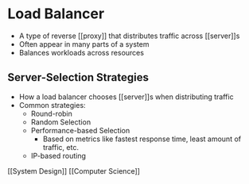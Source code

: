 # Load Balancer

- A type of reverse [[proxy]] that distributes traffic across [[server]]s
- Often appear in many parts of a system
- Balances workloads across resources

## Server-Selection Strategies

- How a load balancer chooses [[server]]s when distributing traffic
- Common strategies:
  - Round-robin
  - Random Selection
  - Performance-based Selection
    - Based on metrics like fastest response time, least amount of traffic, etc.
  - IP-based routing

[[System Design]] [[Computer Science]]

